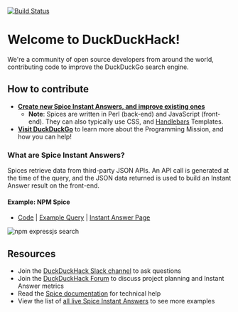 [![Build Status](https://travis-ci.org/duckduckgo/zeroclickinfo-spice.svg?branch=master)](https://travis-ci.org/duckduckgo/zeroclickinfo-spice)

# Welcome to DuckDuckHack!
We're a community of open source developers from around the world, contributing code to improve the DuckDuckGo search engine.


## How to contribute
- [**Create new Spice Instant Answers, and improve existing ones**](https://github.com/duckduckgo/zeroclickinfo-spice/issues")
    - **Note**: Spices are written in Perl (back-end) and JavaScript (front-end). They can also typically use CSS, and [Handlebars](http://handlebarsjs.com) Templates.
- [**Visit DuckDuckGo**](https://duckduckhack.com/#get-help) to learn more about the Programming Mission, and how you can help!


### What are Spice Instant Answers?
Spices retrieve data from third-party JSON APIs. An API call is generated at the time of the query, and the JSON data returned is used to build an Instant Answer result on the front-end.


#### Example: NPM Spice
- [Code](https://github.com/duckduckgo/zeroclickinfo-spice/blob/master/lib/DDG/Spice/Npm.pm) | [Example Query](https://duckduckgo.com/?q=npm+express.js&t=opera&ia=software) | [Instant Answer Page](https://duck.co/ia/view/npm)

![npm expressjs search](https://cloud.githubusercontent.com/assets/873785/20064623/515e8b04-a4d9-11e6-84d9-66ffa2a5d6d2.png)


## Resources
- Join the [DuckDuckHack Slack channel](https://quackslack.herokuapp.com/) to ask questions
- Join the [DuckDuckHack Forum](https://forum.duckduckhack.com/) to discuss project planning and Instant Answer metrics
- Read the [Spice documentation](https://docs.duckduckhack.com/walkthroughs/forum-lookup.html) for technical help
- View the list of [all live Spice Instant Answers](https://duck.co/ia?repo=spice&topic=programming) to see more examples
